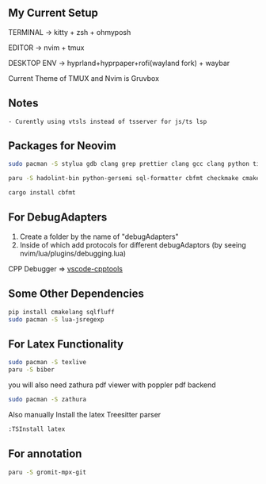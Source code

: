 ## My Current Setup

TERMINAL -> kitty + zsh + ohmyposh

EDITOR -> nvim + tmux

DESKTOP ENV -> hyprland+hyprpaper+rofi(wayland fork) + waybar

Current Theme of TMUX and Nvim is Gruvbox

## Notes

    - Curently using vtsls instead of tsserver for js/ts lsp

## Packages for Neovim

```bash
sudo pacman -S stylua gdb clang grep prettier clang gcc clang python tidy python-black cppcheck mypy shaderc sqlfluff eslint eslint_d typescript-language-server
```

```bash
paru -S hadolint-bin python-gersemi sql-formatter cbfmt checkmake cmake-lint golangci-lint spectral-cli
```

```bash
cargo install cbfmt
```

## For DebugAdapters

1. Create a folder by the name of "debugAdapters"
2. Inside of which add protocols for different debugAdaptors (by seeing nvim/lua/plugins/debugging.lua)

CPP Debugger => [vscode-cpptools](https://github.com/Microsoft/vscode-cpptools)

## Some Other Dependencies

```bash
pip install cmakelang sqlfluff
sudo pacman -S lua-jsregexp
```

## For Latex Functionality

```bash
sudo pacman -S texlive
paru -S biber
```

you will also need zathura pdf viewer with poppler pdf backend

```bash
sudo pacman -S zathura
```

Also manually Install the latex Treesitter parser

```bash
:TSInstall latex
```

## For annotation

```bash
paru -S gromit-mpx-git
```
